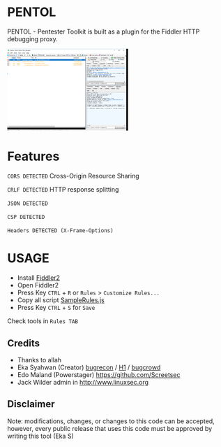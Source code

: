 # PENTOL
PENTOL - Pentester Toolkit is built as a plugin for the Fiddler HTTP debugging proxy. 

<img src="PENTOL.PNG" width="55%"></img>

# Features
``CORS DETECTED`` Cross-Origin Resource Sharing

``CRLF DETECTED`` HTTP response splitting 

``JSON DETECTED`` 

``CSP DETECTED`` 

``Headers DETECTED (X-Frame-Options)`` 

# USAGE

- Install [Fiddler2](https://www.telerik.com/download/fiddler/fiddler2)
- Open Fiddler2
- Press Key `CTRL` + `R`  or `Rules` > `Customize Rules...`
- Copy all script [SampleRules.js](https://raw.githubusercontent.com/radenvodka/PENTOL/master/SampleRules.js) 
- Press Key `CTRL` + `S`  for `Save`

Check tools in `Rules TAB`

## Credits

- Thanks to allah
- Eka Syahwan (Creator) [bugrecon](https:/bugrecon.or.id) / [H1](https://hackerone.com/radenvodka) / [bugcrowd](https://bugcrowd.com/radenvodka)
- Edo Maland (Powerstager) https://github.com/Screetsec
- Jack Wilder admin in http://www.linuxsec.org

## Disclaimer
Note: modifications, changes, or changes to this code can be accepted, however, every public release that uses this code must be approved by writing this tool (Eka S)

